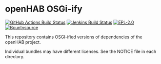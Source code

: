 # openHAB OSGi-ify

[![GitHub Actions Build Status](https://github.com/openhab/openhab-osgiify/actions/workflows/ci-build.yml/badge.svg?branch=main)](https://github.com/openhab/openhab-osgiify/actions/workflows/ci-build.yml)
[![Jenkins Build Status](https://ci.openhab.org/job/openhab-osgiify/badge/icon)](https://ci.openhab.org/view/All/job/openhab-osgiify/)
[![EPL-2.0](https://img.shields.io/badge/license-EPL%202-green.svg)](https://opensource.org/licenses/EPL-2.0)
[![Bountysource](https://www.bountysource.com/badge/tracker?tracker_id=138067900)](https://www.bountysource.com/teams/openhab/issues?tracker_ids=138067900)

This repository contains OSGI-ified versions of dependencies of the openHAB project.

Individual bundles may have different licenses. 
See the NOTICE file in each directory.
